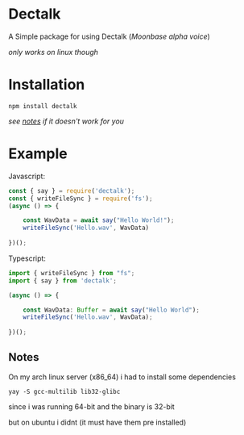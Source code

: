 # Dectalk
A Simple package for using Dectalk (_Moonbase alpha voice_)

_only works on linux though_
# Installation
```sh-session
npm install dectalk
```

_see [notes](#notes) if it doesn't work for you_ 
# Example
Javascript:
```js
const { say } = require('dectalk');
const { writeFileSync } = require('fs');
(async () => {

    const WavData = await say("Hello World!");
    writeFileSync('Hello.wav', WavData)
    
})();
```
Typescript:
```ts
import { writeFileSync } from "fs";
import { say } from 'dectalk';

(async () => {

    const WavData: Buffer = await say("Hello World");
    writeFileSync('Hello.wav', WavData);
    
})();
```

## Notes
On my arch linux server (x86_64)
i had to install some dependencies
```sh-session
yay -S gcc-multilib lib32-glibc
```
since i was running 64-bit and the binary is 32-bit

but on ubuntu i didnt (it must have them pre installed)
